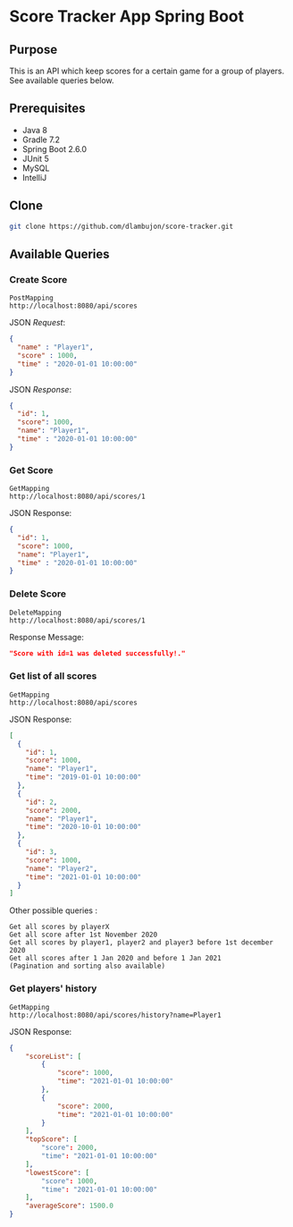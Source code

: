 # Score Tracker App Spring Boot

## Purpose
This is an API which keep scores for a certain game for a group of players. See available queries below.

## Prerequisites

* Java 8
* Gradle 7.2
* Spring Boot 2.6.0
* JUnit 5
* MySQL
* IntelliJ

Clone
--------

```sh
git clone https://github.com/dlambujon/score-tracker.git
```

## Available Queries

### Create Score

```
PostMapping
http://localhost:8080/api/scores
```

JSON _Request_:

```json
{
  "name" : "Player1",
  "score" : 1000,
  "time" : "2020-01-01 10:00:00"
}
```
JSON _Response_:

```json
{
  "id": 1,
  "score": 1000,
  "name": "Player1",
  "time" : "2020-01-01 10:00:00"
}
```

### Get Score 

```
GetMapping
http://localhost:8080/api/scores/1
```

JSON Response:

```json
{
  "id": 1,
  "score": 1000,
  "name": "Player1",
  "time" : "2020-01-01 10:00:00"
}
```

### Delete Score

```
DeleteMapping
http://localhost:8080/api/scores/1
```

Response Message:

```json
"Score with id=1 was deleted successfully!."
```

### Get list of all scores

```
GetMapping
http://localhost:8080/api/scores
```

JSON Response:

```json
[
  {
    "id": 1,
    "score": 1000,
    "name": "Player1",
    "time": "2019-01-01 10:00:00"
  },
  {
    "id": 2,
    "score": 2000,
    "name": "Player1",
    "time": "2020-10-01 10:00:00"
  },
  {
    "id": 3,
    "score": 1000,
    "name": "Player2",
    "time": "2021-01-01 10:00:00"
  }
]
```
Other possible queries :
```
Get all scores by playerX
Get all score after 1st November 2020
Get all scores by player1, player2 and player3 before 1st december 2020
Get all scores after 1 Jan 2020 and before 1 Jan 2021
(Pagination and sorting also available)
```

### Get players' history

```
GetMapping
http://localhost:8080/api/scores/history?name=Player1
```

JSON Response:

```json
{
    "scoreList": [
        {
            "score": 1000,
            "time": "2021-01-01 10:00:00"
        },
        {
            "score": 2000,
            "time": "2021-01-01 10:00:00"
        }
    ],
    "topScore": [
        "score": 2000,
        "time": "2021-01-01 10:00:00"
    ],
    "lowestScore": [
        "score": 1000,
        "time": "2021-01-01 10:00:00"
    ],
    "averageScore": 1500.0
}
```
